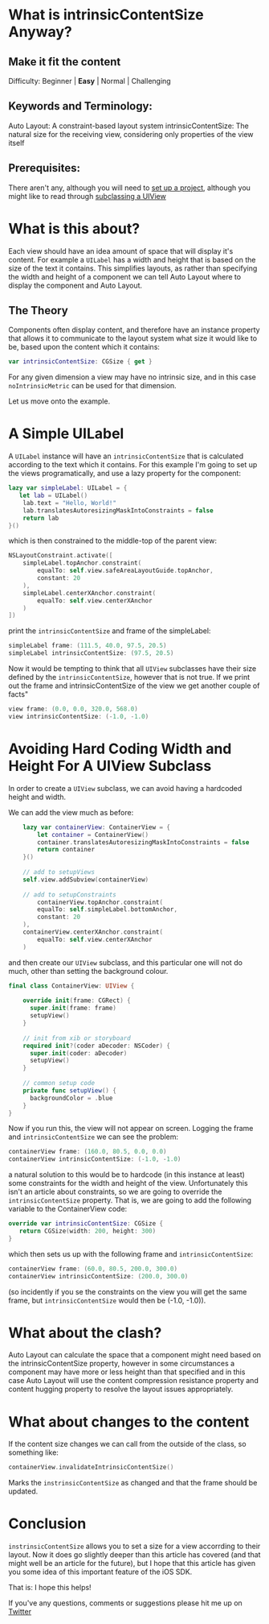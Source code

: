 # What is intrinsicContentSize Anyway?
## Make it fit the content

Difficulty: Beginner | **Easy** | Normal | Challenging<br/>

## Keywords and Terminology:
Auto Layout: A constraint-based layout system
intrinsicContentSize: The natural size for the receiving view, considering only properties of the view itself

## Prerequisites:
There aren't any, although you will need to [set up a project](https://medium.com/swlh/your-first-ios-application-using-xcode-9983cf6efb71), although you might like to read through [subclassing a UIView](https://stevenpcurtis.medium.com/subclassing-uiview-in-swift-d372c67b7f3)

# What is this about?
Each view should have an idea amount of space that will display it's content. For example a `UILabel` has a width and height that is based on the size of the text it contains. This simplifies layouts, as rather than specifying the width and height of a component we can tell Auto Layout where to display the component and Auto Layout.

## The Theory
Components often display content, and therefore have an instance property that allows it to communicate to the layout system what size it would like to be, based upon the content which it contains:

```swift
var intrinsicContentSize: CGSize { get }
```

For any given dimension a view may have no intrinsic size, and in this case `noIntrinsicMetric` can be used for that dimension. 

Let us move onto the example.

# A Simple UILabel
A `UILabel` instance will have an `intrinsicContentSize` that is calculated according to the text which it contains. For this example I'm going to set up the views programatically, and use a lazy property for the component:

```swift
lazy var simpleLabel: UILabel = {
   let lab = UILabel()
    lab.text = "Hello, World!"
    lab.translatesAutoresizingMaskIntoConstraints = false
    return lab
}()
```

which is then constrained to the middle-top of the parent view:

```swift
NSLayoutConstraint.activate([
    simpleLabel.topAnchor.constraint(
        equalTo: self.view.safeAreaLayoutGuide.topAnchor,
        constant: 20
    ),
    simpleLabel.centerXAnchor.constraint(
        equalTo: self.view.centerXAnchor
    )
])
```

print the `intrinsicContentSize` and frame of the simpleLabel:
```swift
simpleLabel frame: (111.5, 40.0, 97.5, 20.5)
simpleLabel intrinsicContentSize: (97.5, 20.5)
```

Now it would be tempting to think that all `UIView` subclasses have their size defined by the `intrinsicContentSize`, however that is not true. If we print out the frame and intrinsicContentSize of the view we get another couple of facts"

```swift
view frame: (0.0, 0.0, 320.0, 568.0)
view intrinsicContentSize: (-1.0, -1.0)
```

# Avoiding Hard Coding Width and Height For A UIView Subclass
In order to create a `UIView` subclass, we can avoid having a hardcoded height and width.

We can add the view much as before:

```swift
    lazy var containerView: ContainerView = {
        let container = ContainerView()
        container.translatesAutoresizingMaskIntoConstraints = false
        return container
    }()
    
    // add to setupViews
    self.view.addSubview(containerView)
    
    // add to setupConstraints
	    containerView.topAnchor.constraint(
	    equalTo: self.simpleLabel.bottomAnchor,
	    constant: 20
	),
	containerView.centerXAnchor.constraint(
	    equalTo: self.view.centerXAnchor
	)
```

and then create our `UIView` subclass, and this particular one will not do much, other than setting the background colour.

```swift
final class ContainerView: UIView {
    
    override init(frame: CGRect) {
      super.init(frame: frame)
      setupView()
    }
    
    // init from xib or storyboard
    required init?(coder aDecoder: NSCoder) {
      super.init(coder: aDecoder)
      setupView()
    }
    
    // common setup code
    private func setupView() {
      backgroundColor = .blue
    }
}
```

Now if you run this, the view will not appear on screen. Logging the frame and `intrinsicContentSize` we can see the problem:

```swift
containerView frame: (160.0, 80.5, 0.0, 0.0)
containerView intrinsicContentSize: (-1.0, -1.0)
```

a natural solution to this would be to hardcode (in this instance at least) some constraints for the width and height of the view. Unfortunately this isn't an article about constraints, so we are going to override the `intrinsicContentSize` property. That is, we are going to add the following variable to the ContainerView code:

```swift
override var intrinsicContentSize: CGSize {
   return CGSize(width: 200, height: 300)
}
```

which then sets us up with the following frame and `intrinsicContentSize`:

```swift
containerView frame: (60.0, 80.5, 200.0, 300.0)
containerView intrinsicContentSize: (200.0, 300.0)
```

(so incidently if you se the constraints on the view you will get the same frame, but `intrinsicContentSize` would then be (-1.0, -1.0)).


# What about the clash?
Auto Layout can calculate the space that a component might need based on the intrinsicContentSize property, however in some circumstances a component may have more or less height than that specified and in this case Auto Layout will use the content compression resistance property and content hugging property to resolve the layout issues appropriately.

# What about changes to the content
If the content size changes we can call from the outside of the class, so something like:

```swift
containerView.invalidateIntrinsicContentSize()
```

Marks the `instrinsicContentSize` as changed and that the frame should be updated. 


# Conclusion
`instrinsicContentSize` allows you to set a size for a view accorrding to their layout. Now it does go slightly deeper than this article has covered (and that might well be an article for the future), but I hope that this article has given you some idea of this important feature of the iOS SDK.

That is: I hope this helps!

If you've any questions, comments or suggestions please hit me up on [Twitter](https://twitter.com/stevenpcurtis)
